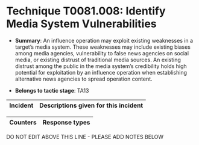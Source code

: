 # Technique T0081.008: Identify Media System Vulnerabilities

* **Summary**: An influence operation may exploit existing weaknesses in a target’s media system. These weaknesses may include existing biases among media agencies, vulnerability to false news agencies on social media, or existing distrust of traditional media sources. An existing distrust among the public in the media system’s credibility holds high potential for exploitation by an influence operation when establishing alternative news agencies to spread operation content.

* **Belongs to tactic stage**: TA13


| Incident | Descriptions given for this incident |
| -------- | -------------------- |



| Counters | Response types |
| -------- | -------------- |


DO NOT EDIT ABOVE THIS LINE - PLEASE ADD NOTES BELOW